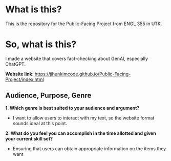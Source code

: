 # What is this?
This is the repository for the Public-Facing Project from ENGL 355 in UTK.

# So, what is this?
I made a website that covers fact-checking about GenAI, especially ChatGPT.

**Website link**: https://jihunkimcode.github.io/Public-Facing-Project/index.html

## Audience, Purpose, Genre
**1. Which genre is best suited to your audience and argument?**
  - I want to allow users to interact with my text, so the website format sounds ideal at this point.

**2. What do you feel you can accomplish in the time allotted and given your current skill set?**
  - Ensuring that users can obtain appropriate information on the items they want
